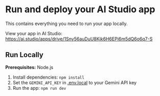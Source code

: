 
# Run and deploy your AI Studio app

This contains everything you need to run your app locally.

View your app in AI Studio: https://ai.studio/apps/drive/1Sny56auDuU8Kjk6H6EPi6m5dQ6o6q7-S

## Run Locally

**Prerequisites:**  Node.js


1. Install dependencies:
   `npm install`
2. Set the `GEMINI_API_KEY` in [.env.local](.env.local) to your Gemini API key
3. Run the app:
   `npm run dev`
